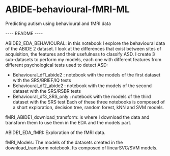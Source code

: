 # ABIDE-behavioural-fMRI-ML
Predicting autism using behavioural and fMRI data

---- README ----

ABIDE2_EDA_BEHAVIOURAL: in this notebook I explore the behavioural data of the ABIDE 2 dataset. I look at the differences that exist between sites of acquisition, the features and their usefulness to classify ASD. I create 3 sub-datasets to perform my models, each one with different features from different psychological tests used to detect ASD:

* Behavioural_df1_abide2 : notebook with the models of the first dataset with the SRS/BRIEF/IQ tests
* Behavioural_df2_abide2 : notebook with the models of the second dataset with the SRS/RSBR tests
* Behavioural_df3_SRS_only : notebook with the models of the third dataset with the SRS test
Each of these three notebooks is composed of a short exploration, decision tree, random forest, kNN and SVM models.

fMRI_ABIDE1_download_transform: is where I download the data and transform them to use them in the EDA and the models part. 

ABIDE1_EDA_fMRI: Exploration of the fMRI data.

fMRI_Models: The models of the datasets created in the download_transform notebook. Its composed of linearSVC/SVM models.
